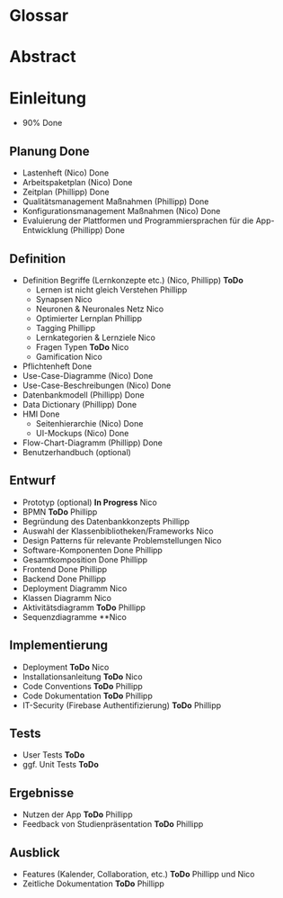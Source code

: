 # Glossar
# Abstract
# Einleitung  
- 90% Done

## Planung Done
- Lastenheft (Nico) Done
- Arbeitspaketplan (Nico) Done
- Zeitplan (Phillipp) Done
- Qualitätsmanagement Maßnahmen (Phillipp) Done
- Konfigurationsmanagement Maßnahmen (Nico) Done
- Evaluierung der Plattformen und Programmiersprachen für die App-Entwicklung (Phillipp) Done

## Definition
- Definition Begriffe (Lernkonzepte etc.) (Nico, Phillipp) **ToDo**
  - Lernen ist nicht gleich Verstehen Phillipp
  - Synapsen Nico
  - Neuronen & Neuronales Netz Nico
  - Optimierter Lernplan Phillipp
  - Tagging Phillipp
  - Lernkategorien & Lernziele Nico
  - Fragen Typen **ToDo** Nico
  - Gamification Nico
- Pflichtenheft Done
- Use-Case-Diagramme (Nico) Done
- Use-Case-Beschreibungen (Nico) Done
- Datenbankmodell (Phillipp) Done
- Data Dictionary (Phillipp) Done
- HMI Done
  - Seitenhierarchie (Nico) Done
  - UI-Mockups (Nico) Done
- Flow-Chart-Diagramm (Phillipp) Done
- Benutzerhandbuch (optional)

## Entwurf
- Prototyp (optional) **In Progress** Nico
- BPMN **ToDo** Phillipp
- Begründung des Datenbankkonzepts Phillipp
- Auswahl der Klassenbibliotheken/Frameworks Nico
- Design Patterns für relevante Problemstellungen Nico
- Software-Komponenten Done Phillipp
- Gesamtkomposition Done Phillipp
- Frontend Done Phillipp
- Backend Done Phillipp
- Deployment Diagramm  Nico
- Klassen Diagramm Nico
- Aktivitätsdiagramm **ToDo** Phillipp
- Sequenzdiagramme **Nico

## Implementierung
- Deployment **ToDo** Nico
- Installationsanleitung **ToDo** Nico
- Code Conventions **ToDo** Phillipp
- Code Dokumentation **ToDo** Phillipp
- IT-Security (Firebase Authentifizierung) **ToDo** Phillipp

## Tests
- User Tests **ToDo**
- ggf. Unit Tests **ToDo**

## Ergebnisse
- Nutzen der App **ToDo** Phillipp
- Feedback von Studienpräsentation **ToDo** Phillipp

## Ausblick
- Features (Kalender, Collaboration, etc.) **ToDo** Phillipp und Nico
- Zeitliche Dokumentation **ToDo** Phillipp